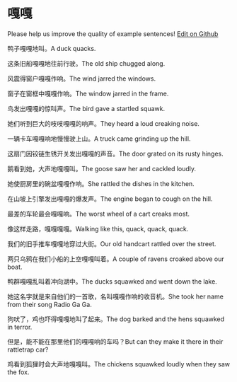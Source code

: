 # 嘎嘎

Please help us improve the quality of example sentences! [Edit on Github](https://github.com/jiyushe/jiyu-example-sentence-source/blob/main/chinese/gaga.md)

<p><span class="chinese">鸭子嘎嘎地叫。</span><span class="english">A duck quacks.</span></p>

<p><span class="chinese">这条旧船嘎嘎地往前行驶。</span><span class="english">The old ship chugged along.</span></p>

<p><span class="chinese">风震得窗户嘎嘎作响。</span><span class="english">The wind jarred the windows.</span></p>

<p><span class="chinese">窗子在窗框中嘎嘎作响。</span><span class="english">The window jarred in the frame.</span></p>

<p><span class="chinese">鸟发出嘎嘎的惊叫声。</span><span class="english">The bird gave a startled squawk.</span></p>

<p><span class="chinese">她们听到巨大的吱吱嘎嘎的响声。</span><span class="english">They heard a loud creaking noise.</span></p>

<p><span class="chinese">一辆卡车嘎嘎响地慢慢驶上山。</span><span class="english">A truck came grinding up the hill.</span></p>

<p><span class="chinese">这扇门因铰链生锈开关发出嘎嘎的声音。</span><span class="english">The door grated on its rusty hinges.</span></p>

<p><span class="chinese">鹅看到她，大声地嘎嘎叫。</span><span class="english">The goose saw her and cackled loudly.</span></p>

<p><span class="chinese">她使厨房里的碗盆嘎嘎作响。</span><span class="english">She rattled the dishes in the kitchen.</span></p>

<p><span class="chinese">在山坡上引擎发出嘎嘎的爆发声。</span><span class="english">The engine began to cough on the hill.</span></p>

<p><span class="chinese">最差的车轮最会嘎嘎响。</span><span class="english">The worst wheel of a cart creaks most.</span></p>

<p><span class="chinese">像这样走路，嘎嘎嘎嘎。</span><span class="english">Walking like this, quack, quack, quack.</span></p>

<p><span class="chinese">我们的旧手推车嘎嘎地穿过大街。</span><span class="english">Our old handcart rattled over the street.</span></p>

<p><span class="chinese">两只乌鸦在我们小船的上空嘎嘎叫着。</span><span class="english">A couple of ravens croaked above our boat.</span></p>

<p><span class="chinese">鸭群嘎嘎乱叫着冲向湖中。</span><span class="english">The ducks squawked and went down the lake.</span></p>

<p><span class="chinese">她这名字就是来自他们的一首歌，名叫嘎嘎作响的收音机。</span><span class="english">She took her name from their song Radio Ga Ga.</span></p>

<p><span class="chinese">狗吠了，鸡也吓得嘎嘎地叫了起来。</span><span class="english">The dog barked and the hens squawked in terror.</span></p>

<p><span class="chinese">但是，能不能在那里他们的嘎嘎响的车吗？</span><span class="english">But can they make it there in their rattletrap car?</span></p>

<p><span class="chinese">鸡看到狐狸时会大声地嘎嘎叫。</span><span class="english">The chickens squawked loudly when they saw the fox.</span></p>


